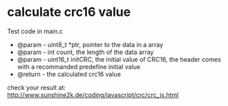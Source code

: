 # calculate crc16 value

Test code in main.c

- @param - uint8_t *ptr, pointer to the data in a array
- @param - int count, the length of the data array
- @param - uint16_t initCRC, the initial value of CRC16, the header comes with a recommanded predefine initial value
- @return - the calculated crc16 value

check your result at:
http://www.sunshine2k.de/coding/javascript/crc/crc_js.html
